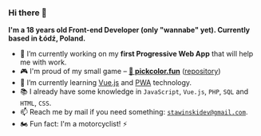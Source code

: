 ### Hi there 👋

**I'm a 18 years old Front-end Developer (only "wannabe" yet). Currently based in Łódź, Poland.**

- 🔭  I’m currently working on my **first Progressive Web App** that will help me with work.
- 🎮  I'm proud of my small game – **[🚀 pickcolor.fun](https://pickcolor.fun)** ([repository](https://github.com/kstawinski/pickcolor.fun))
- 🌱  I’m currently learning [Vue.js](https://vuejs.org/) and [PWA](https://developer.mozilla.org/en-US/docs/Web/Progressive_web_apps) technology. 
- 📚  I already have some knowledge in `JavaScript`, `Vue.js`, `PHP`, `SQL` and `HTML`, `CSS`.
- 📫  Reach me by mail if you need something: [`stawinskidev@gmail.com`](mailto:stawinskidev@gmail.com).
- 🏍️  Fun fact: I'm a motorcyclist! ⚡
